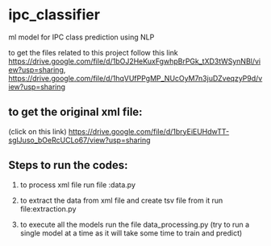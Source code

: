 # ipc_classifier
ml model for IPC class prediction using NLP

to get the files related to this project
follow this link
https://drive.google.com/file/d/1bOJ2HeKuxFgwhpBrPGk_tXD3tWSynNBl/view?usp=sharing, https://drive.google.com/file/d/1hqVUfPPgMP_NUcOyM7n3juDZveqzyP9d/view?usp=sharing

to get the original xml file:
-----------------------------
(click on this link)
https://drive.google.com/file/d/1bryEiEUHdwTT-sglJuso_bOeRcUCLo67/view?usp=sharing

Steps to run the codes:
-----------------------
1) to process xml file run file :data.py

2) to extract the data from xml file and create tsv file from it run file:extraction.py

3) to execute all the models run the file data_processing.py
  (try to run a single model at a time as it will take some time to train and predict)
